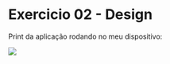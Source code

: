 # Exercicio 02 - Design

Print da aplicação rodando no meu dispositivo:

<img src="/assets/printRodando.png">

